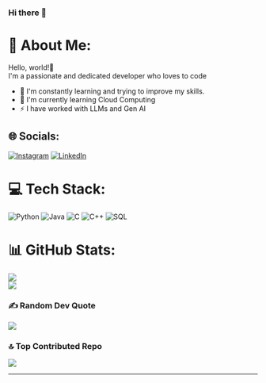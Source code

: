 ### Hi there 👋

# 💫 About Me:
Hello, world!👋<br>I'm a passionate and dedicated developer who loves to code
- 🌱 I'm constantly learning and trying to improve my skills.
- 🔭 I'm currently learning Cloud Computing
- ⚡ I have worked with LLMs and Gen AI

## 🌐 Socials:
[![Instagram](https://img.shields.io/badge/Instagram-%23E4405F.svg?logo=Instagram&logoColor=white)](https://instagram.com/ishan_jain1729) [![LinkedIn](https://img.shields.io/badge/LinkedIn-%230077B5.svg?logo=linkedin&logoColor=white)](https://linkedin.com/in/ishan-jain-43340127a) 

# 💻 Tech Stack:
![Python](https://img.shields.io/badge/python-3670A0?style=for-the-badge&logo=python&logoColor=ffdd54) ![Java](https://img.shields.io/badge/java-%23ED8B00.svg?style=for-the-badge&logo=java&logoColor=white) ![C](https://img.shields.io/badge/c-%2300599C.svg?style=for-the-badge&logo=c&logoColor=white) ![C++](https://img.shields.io/badge/c++-%2300599C.svg?style=for-the-badge&logo=c%2B%2B&logoColor=white) ![SQL](https://img.shields.io/badge/mysql-%2300f.svg?style=for-the-badge&logo=sql&logoColor=white)

# 📊 GitHub Stats:
![](https://github-readme-stats.vercel.app/api?username=Ishan1440&theme=dark&hide_border=false&include_all_commits=false&count_private=false)<br/>
![](https://github-readme-streak-stats.herokuapp.com/?user=Ishan1440&theme=dark&hide_border=false)<br/>
<!-- ![](https://github-readme-stats.vercel.app/api/top-langs/?username=Ishan1440&theme=dark&hide_border=false&include_all_commits=false&count_private=false&layout=compact) -->

<!--
## 🏆 GitHub Trophies
![](https://github-profile-trophy.vercel.app/?username=Ishan1440&theme=radical&no-frame=false&no-bg=true&margin-w=4)
-->

### ✍️ Random Dev Quote
![](https://quotes-github-readme.vercel.app/api?type=horizontal&theme=radical)

### 🔝 Top Contributed Repo
![](https://github-contributor-stats.vercel.app/api?username=Ishan1440&limit=5&theme=dark&combine_all_yearly_contributions=true)

---
<!-- [![](https://visitcount.itsvg.in/api?id=Ishan1440&icon=0&color=0)](https://visitcount.itsvg.in) -->

<!-- Proudly created with GPRM ( https://gprm.itsvg.in ) -->
